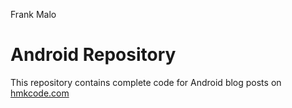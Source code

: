 Frank Malo

Android Repository
==================


This repository contains complete code for Android blog posts on [hmkcode.com](http://hmkcode.com)

